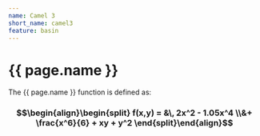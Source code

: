 ```yaml
---
name: Camel 3
short_name: camel3
feature: basin
---
```

# {{ page.name }}

The {{ page.name }} function is defined as:

### $$\begin{align}\begin{split} f(x,y) = &\, 2x^2 - 1.05x^4 \\&+ \frac{x^6}{6} + xy + y^2 \end{split}\end{align}$$
